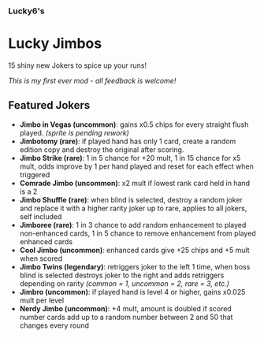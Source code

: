### Lucky6's
# Lucky Jimbos

15 shiny new Jokers to spice up your runs!

*This is my first ever mod - all feedback is welcome!*

## Featured Jokers  
- **Jimbo in Vegas (uncommon)**: gains x0.5 chips for every straight flush played. *(sprite is pending rework)*
- **Jimbotomy (rare)**: if played hand has only 1 card, create a random edition copy and destroy the original after scoring.
- **Jimbo Strike (rare)**: 1 in 5 chance for +20 mult, 1 in 15 chance for x5 mult, odds improve by 1 per hand played and reset for each effect when triggered
- **Comrade Jimbo (uncommon)**: x2 mult if lowest rank card held in hand is a 2
- **Jimbo Shuffle (rare)**: when blind is selected, destroy a random joker and replace it with a higher rarity joker up to rare, applies to all jokers, self included
- **Jimboree (rare)**: 1 in 3 chance to add random enhancement to played non-enhanced cards, 1 in 5 chance to remove enhancement from played enhanced cards
- **Cool Jimbo (uncommon)**: enhanced cards give +25 chips and +5 mult when scored
- **Jimbo Twins (legendary)**: retriggers joker to the left 1 time, when boss blind is selected destroys joker to the right and adds retriggers depending on rarity *(common = 1, uncommon = 2, rare = 3, etc.)*
- **Jimbro (uncommon)**: if played hand is level 4 or higher, gains x0.025 mult per level
- **Nerdy Jimbo (uncommon)**: +4 mult, amount is doubled if scored number cards add up to a random number between 2 and 50 that changes every round
